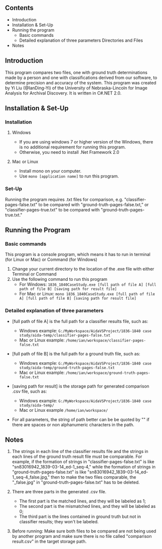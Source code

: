 ## Contents ##
* Introduction
* Installation & Set-Up
* Running the program
  - Basic commands
  - Detailed explanation of three parameters Directories and Files
* Notes

## Introduction ##
This program compares two files, one with ground truth determinations made by a person and one with classifications derived from our software, to determine precision and accuracy of the system. This program was created by Yi Liu (@IanDing-Yi) of the University of Nebraska-Lincoln for Image Analysis for Archival Discovery. It is written in C#.NET 2.0.

## Installation & Set-Up ##

### Installation ###
1. Windows
	- If you are using windows 7 or higher version of the Windows, there is no additional requirement for running this program.
	- Otherwise, you need to install .Net Framework 2.0

2. Mac or Linux
	- Install mono on your computer.
	- Use `mono [application name]` to run this program.

### Set-Up ###
Running the program requires .txt files for comparison, e.g. "classifier-pages-false.txt" to be compared with "ground-truth-pages-false.txt," or "classifier-pages-true.txt" to be compared with "ground-truth-pages-true.txt."

## Running the Program ##

### Basic commands ###
This program is a console program, which means it has to run in terminal (for Linux or Mac) or Command (for Windows)  
1. Change your current directory to the location of the .exe file with either Terminal or Command  
3. Use the following command to run this program
	- For Windows: `1836_1840CaseStudy.exe [full path of file A] [full path of file B] [saving path for result file]`
	- For Mac or Linux: `mono 1836_1840CaseStudy.exe [full path of file A] [full path of file B] [saving path for result file]`

### Detailed explanation of three parameters ###

* [full path of file A] is the full path for a classifier results file, such as:
	- Windows example: `G:/MyWorkspace/AidaVSProject/1836-1840 case study/aida-temp/classifier-pages-false.txt`
	- Mac or Linux example: `/home/ian/workspace/classifier-pages-false.txt`

* [full path of file B] is the full path for a ground truth file, such as:
	- Windows example: `G:/MyWorkspace/AidaVSProject/1836-1840 case study/aida-temp/ground-truth-pages-false.txt`
	- Mac or Linux example: `/home/ian/workspace/ground-truth-pages-false.txt`

* [saving path for result] is the storage path for generated comparison .csv file, such as:
	- Windows example: `G:/MyWorkspace/AidaVSProject/1836-1840 case study/aida-temp/`
	- Mac or Linux example ``/home/ian/workspace/``

* For all parameters, the string of path better can be be quoted by "" if there are spaces or non alphanumeric characters in the path.

## Notes ##

1. The strings in each line of the classifier results file and the strings in each lines of the ground truth result file must  be comparable. For example, if the formation of strings in "classifier-pages-false.txt" is like "sn83016942_1839-03-14_ed-1_seq-4," while the formation of strings in "ground-truth-pages-false.txt" is like "sn83016942_1839-03-14_ed-1_seq-4_false.jpg," then to make the two files comparable, the "\_false.jpg" in "ground-truth-pages-false.txt" has to be deleted.

2. There are three parts in the generated .csv file.
	- The first part is the matched lines, and they will be labeled as 1;
	- The second part is the mismatched lines, and they will be labeled as 0;
	- The third part is the lines contained in ground truth but not in classifier results; they won't be labeled.

3. Before running: Make sure both files to be compared are not being used by another program and make sure there is no file called "comparison result.csv" in the target storage path.
